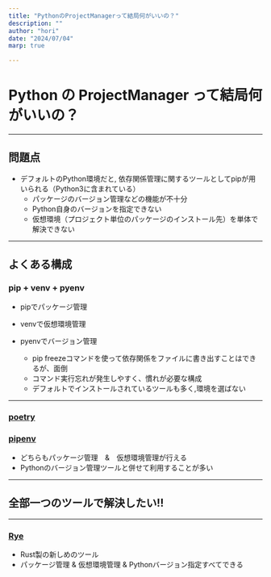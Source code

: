 ```yaml
---
title: "PythonのProjectManagerって結局何がいいの？"
description: ""
author: "hori"
date: "2024/07/04"
marp: true

---
```


# Python の ProjectManager って結局何がいいの？

---

## 問題点
- デフォルトのPython環境だと, 依存関係管理に関するツールとしてpipが用いられる（Python3に含まれている）
    - パッケージのバージョン管理などの機能が不十分
    - Python自身のバージョンを指定できない
    - 仮想環境（プロジェクト単位のパッケージのインストール先）を単体で解決できない
---
## よくある構成
### pip + venv + pyenv
- pipでパッケージ管理
- venvで仮想環境管理
- pyenvでバージョン管理

  - pip freezeコマンドを使って依存関係をファイルに書き出すことはできるが、面倒
  - コマンド実行忘れが発生しやすく、慣れが必要な構成
  - デフォルトでインストールされているツールも多く,環境を選ばない
---
### [poetry](https://python-poetry.org/)
### [pipenv]()

- どちらもパッケージ管理　&　仮想環境管理が行える
- Pythonのバージョン管理ツールと併せて利用することが多い

---
## 全部一つのツールで解決したい!!
---

### [Rye](https://rye.astral.sh/)
- Rust製の新しめのツール
- パッケージ管理 & 仮想環境管理 &  Pythonバージョン指定すべてできる



